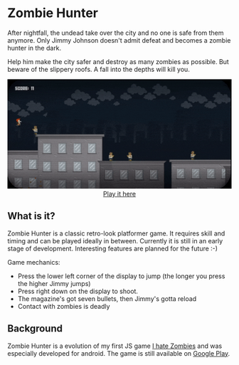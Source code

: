 # Zombie Hunter
After nightfall, the undead take over the city and no one is safe from them anymore. Only Jimmy Johnson doesn't admit defeat and becomes a zombie hunter in the dark. 

Help him make the city safer and destroy as many zombies as possible. But beware of the slippery roofs. A fall into the depths will kill you.

<p align="center">
  <img src="https://github.com/Milchreis/zombie-hunter/raw/master/screencast.gif" />
  <br />
  <a href="https://milchreis.github.io/zombie-hunter/">Play it here</a>
</p>

## What is it?
Zombie Hunter is a classic retro-look platformer game. It requires skill and timing and can be played ideally in between. Currently it is still in an early stage of development. Interesting features are planned for the future :-)

Game mechanics:
* Press the lower left corner of the display to jump (the longer you press the higher Jimmy jumps)
* Press right down on the display to shoot.
* The magazine's got seven bullets, then Jimmy's gotta reload
* Contact with zombies is deadly

## Background
Zombie Hunter is a evolution of my first JS game [I hate Zombies](https://github.com/Milchreis/I-Hate-Zombies) and was especially developed for android. The game is still available on [Google Play](https://play.google.com/store/apps/details?id=de.milchreis.zombiehunter).

